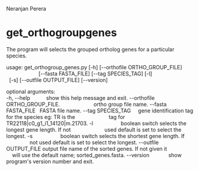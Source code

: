 Neranjan Perera
# get_orthogroupgenes

The program will selects the grouped ortholog genes for a particular species.

usage: get_orthogroup_genes.py [-h] [--orthofile ORTHO_GROUP_FILE] 
                               [--fasta FASTA_FILE] [--tag SPECIES_TAG] [-l]
                               [-s] [--outfile OUTPUT_FILE] [--version] 
                               

optional arguments:  
  -h, --help            show this help message and exit.
  --orthofile ORTHO_GROUP_FILE. 
                        ortho group file name. 
  --fasta FASTA_FILE    FASTA file name. 
  --tag SPECIES_TAG     gene identification tag for the species eg: TR is the
                        tag for TR22118|c0_g1_i1_14120|m.21703. 
  -l                    boolean switch selects the longest gene length. If not
                        used default is set to select the longest. 
  -s                    boolean switch selects the shortest gene length. If
                        not used default is set to select the longest. 
  --outfile OUTPUT_FILE
                        output file name of the sorted genes. If not given it
                        will use the default name; sorted_genes.fasta. 
  --version             show program's version number and exit. 
